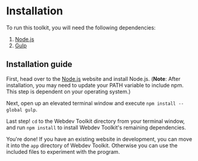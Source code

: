 # Installation

To run this toolkit, you will need the following dependencies:

1. [Node.js](http://nodejs.org)
2. [Gulp](http://gulpjs.com)

## Installation guide

First, head over to the [Node.js](http://nodejs.org) website and install Node.js. (<b>Note</b>: After installation, you may need to update your PATH variable to include npm. This step is dependent on your operating system.)

Next, open up an elevated terminal window and execute `npm install --global gulp`.

Last step! `cd` to the Webdev Toolkit directory from your terminal window, and run `npm install` to install Webdev Toolkit's remaining dependencies.

You're done! If you have an existing website in development, you can move it into the `app` directory of Webdev Toolkit. Otherwise you can use the included files to experiment with the program.